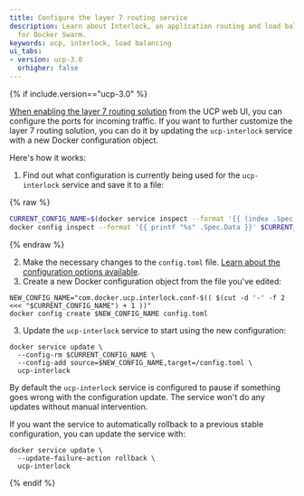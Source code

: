 ```yaml
---
title: Configure the layer 7 routing service
description: Learn about Interlock, an application routing and load balancing system
  for Docker Swarm.
keywords: ucp, interlock, load balancing
ui_tabs:
- version: ucp-3.0
  orhigher: false
---
```


{% if include.version=="ucp-3.0" %}

[When enabling the layer 7 routing solution](index.md) from the UCP web UI,
you can configure the ports for incoming traffic. If you want to further
customize the layer 7 routing solution, you can do it by updating the
`ucp-interlock` service with a new Docker configuration object.

Here's how it works:

1. Find out what configuration is currently being used for the `ucp-interlock`
service and save it to a file:

{% raw %}
```bash
CURRENT_CONFIG_NAME=$(docker service inspect --format '{{ (index .Spec.TaskTemplate.ContainerSpec.Configs 0).ConfigName }}' ucp-interlock)
docker config inspect --format '{{ printf "%s" .Spec.Data }}' $CURRENT_CONFIG_NAME > config.toml
```
{% endraw %}

2. Make the necessary changes to the `config.toml` file.
[Learn about the configuration options available](configuration-reference.md).
3. Create a new Docker configuration object from the file you've edited:

```
NEW_CONFIG_NAME="com.docker.ucp.interlock.conf-$(( $(cut -d '-' -f 2 <<< "$CURRENT_CONFIG_NAME") + 1 ))"
docker config create $NEW_CONFIG_NAME config.toml
```

3. Update the `ucp-interlock` service to start using the new configuration:

```
docker service update \
  --config-rm $CURRENT_CONFIG_NAME \
  --config-add source=$NEW_CONFIG_NAME,target=/config.toml \
  ucp-interlock
```

By default the `ucp-interlock` service is configured to pause if something
goes wrong with the configuration update. The service won't do any updates
without manual intervention.

If you want the service to automatically rollback to a previous stable
configuration, you can update the service with:

```
docker service update \
  --update-failure-action rollback \
  ucp-interlock
```

{% endif %}
